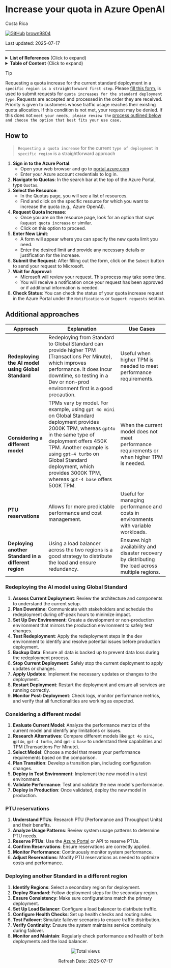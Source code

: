 # Increase your quota in Azure OpenAI

Costa Rica

[![GitHub](https://img.shields.io/badge/--181717?logo=github&logoColor=ffffff)](https://github.com/)
[brown9804](https://github.com/brown9804)

Last updated: 2025-07-17

----------

<details>
<summary><b>List of References</b> (Click to expand)</summary>

- [Azure OpenAI Service: Request for Quota Increase](https://customervoice.microsoft.com/Pages/ResponsePage.aspx?id=v4j5cvGGr0GRqy180BHbR4xPXO648sJKt4GoXAed-0pUMFE1Rk9CU084RjA0TUlVSUlMWEQzVkJDNCQlQCN0PWcu) - Form
- [Azure OpenAI Service quotas and limits](https://learn.microsoft.com/en-us/azure/ai-services/openai/quotas-limits)
- [Manage Azure OpenAI Service quota](https://learn.microsoft.com/en-us/azure/ai-services/openai/how-to/quota?tabs=rest)
- [Azure OpenAI Service models](https://learn.microsoft.com/en-us/azure/ai-services/openai/concepts/models)
- [Strategies for Optimizing High-Volume Token Usage with Azure OpenAI](https://techcommunity.microsoft.com/t5/fasttrack-for-azure/strategies-for-optimizing-high-volume-token-usage-with-azure/ba-p/4007751)
- [Azure OpenAI Service Multitenant Load Balancing and TPM Handling](https://learn.microsoft.com/en-us/samples/azure-samples/shared-azure-openai-tpm/azure-openai-service-multitenant-load-balancing-and-tpm-handling/)

</details>

<details>
<summary><b>Table of Content</b> (Click to expand)</summary>

- [How to](#how-to)
- [Additional approaches](#additional-approaches)
   - [Redeploying the AI model using Global Standard](#redeploying-the-ai-model-using-global-standard)
   - [Considering a different model](#considering-a-different-model)
   - [PTU reservations](#ptu-reservations)
   - [Deploying another Standard in a different region](#deploying-another-standard-in-a-different-region)

</details>

> [!TIP]
> Requesting a quota increase for the current standard deployment in a `specific region is a straightforward first step`. Please [fill this form](https://customervoice.microsoft.com/Pages/ResponsePage.aspx?id=v4j5cvGGr0GRqy180BHbR4xPXO648sJKt4GoXAed-0pUMFE1Rk9CU084RjA0TUlVSUlMWEQzVkJDNCQlQCN0PWcu), is used to submit requests for `quota increases for the standard deployment type`. Requests are accepted and processed in the order they are received. Priority is given to customers whose traffic usage reaches their existing quota allocation. If this condition is not met, your request may be denied.  If this does not `meet your needs, please review the` [process outlined below](#additional-approaches) `and choose the option that best fits your use case.`

## How to 

> `Requesting a quota increase` for the current `type of deployment` in `specific region` is a straightforward approach 

1. **Sign in to the Azure Portal**:
   - Open your web browser and go to [portal.azure.com](https://portal.azure.com/)
   - Enter your Azure account credentials to log in.
2. **Navigate to Quotas**: In the search bar at the top of the Azure Portal, type `Quotas`.
3. **Select the Resource**:
   - In the Quotas page, you will see a list of resources.
   - Find and click on the specific resource for which you want to increase the quota (e.g., Azure OpenAI).
4. **Request Quota Increase**:
   - Once you are on the resource page, look for an option that says `Request quota increase` or similar.
   - Click on this option to proceed.
5. **Enter New Limit**:
   - A form will appear where you can specify the new quota limit you need.
   - Enter the desired limit and provide any necessary details or justification for the increase.
6. **Submit the Request**: After filling out the form, click on the `Submit` button to send your request to Microsoft.
7. **Wait for Approval**:
   - Microsoft will review your request. This process may take some time.
   - You will receive a notification once your request has been approved or if additional information is needed.
8. **Check Status**: You can check the status of your quota increase request in the Azure Portal under the `Notifications` or `Support requests` section.

## Additional approaches 

| **Approach** | **Explanation** | **Use Cases** |
|---------------------|-----------------|---------------|
| **Redeploying the AI model using Global Standard** | Redeploying from Standard to Global Standard can provide higher TPM (Transactions Per Minute), which improves performance. It does incur downtime, so testing in a Dev or non-prod environment first is a good precaution. | Useful when higher TPM is needed to meet performance requirements. | 
| **Considering a different model** | TPMs vary by model. For example, using `gpt 4o mini` on Global Standard deployment provides 2000K TPM, whereas `gpt4o` in the same type of deployment offers 450K TPM. Another example is using `gpt-4 turbo` on Global Standard deployment, which provides 3000K TPM, whereas `gpt-4 base` offers 500K TPM. | When the current model does not meet performance requirements or when higher TPM is needed. | 
| **PTU reservations** | Allows for more predictable performance and cost management. | Useful for managing performance and costs in environments with variable workloads. |
| **Deploying another Standard in a different region** | Using a load balancer across the two regions is a good strategy to distribute the load and ensure redundancy. | Ensures high availability and disaster recovery by distributing the load across multiple regions. | 

### Redeploying the AI model using Global Standard

1. **Assess Current Deployment**: Review the architecture and components to understand the current setup.
2. **Plan Downtime**: Communicate with stakeholders and schedule the redeployment during off-peak hours to minimize impact.
3. **Set Up Dev Environment**: Create a development or non-production environment that mirrors the production environment to safely test changes.
4. **Test Redeployment**: Apply the redeployment steps in the dev environment to identify and resolve potential issues before production deployment.
5. **Backup Data**: Ensure all data is backed up to prevent data loss during the redeployment process.
6.  **Stop Current Deployment**: Safely stop the current deployment to apply updates or changes.
7.  **Apply Updates**: Implement the necessary updates or changes to the deployment.
8.  **Restart Deployment**: Restart the deployment and ensure all services are running correctly.
9.  **Monitor Post-Deployment**: Check logs, monitor performance metrics, and verify that all functionalities are working as expected. 

### Considering a different model

1. **Evaluate Current Model**: Analyze the performance metrics of the current model and identify any limitations or issues.
2. **Research Alternatives**: Compare different models like `gpt 4o mini`, `gpt4o`, `gpt-4 turbo`, and `gpt-4 base` to understand their capabilities and TPM (Transactions Per Minute).
3. **Select Model**: Choose a model that meets your performance requirements based on the comparison.
4. **Plan Transition**: Develop a transition plan, including configuration changes.
5. **Deploy in Test Environment**: Implement the new model in a test environment.
6. **Validate Performance**: Test and validate the new model's performance.
7. **Deploy in Production**: Once validated, deploy the new model in production.

### PTU reservations

1. **Understand PTUs**: Research PTU (Performance and Throughput Units) and their benefits.
2. **Analyze Usage Patterns**: Review system usage patterns to determine PTU needs.
3. **Reserve PTUs**: Use the [Azure Portal](https://portal.azure.com) or API to reserve PTUs.
4. **Confirm Reservations**: Ensure reservations are correctly applied.
5. **Monitor Performance**: Continuously monitor system performance.
6. **Adjust Reservations**: Modify PTU reservations as needed to optimize costs and performance. 

### Deploying another Standard in a different region

1. **Identify Regions**: Select a secondary region for deployment.
2. **Deploy Standard**: Follow deployment steps for the secondary region.
3. **Ensure Consistency**: Make sure configurations match the primary deployment.
4. **Set Up Load Balancer**: Configure a load balancer to distribute traffic.
5. **Configure Health Checks**: Set up health checks and routing rules.
6. **Test Failover**: Simulate failover scenarios to ensure traffic distribution.
7. **Verify Continuity**: Ensure the system maintains service continuity during failover.
8. **Monitor and Maintain**: Regularly check performance and health of both deployments and the load balancer.
   
<!-- START BADGE -->
<div align="center">
  <img src="https://img.shields.io/badge/Total%20views-366-limegreen" alt="Total views">
  <p>Refresh Date: 2025-07-17</p>
</div>
<!-- END BADGE -->
